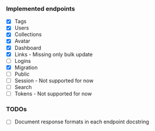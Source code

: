 ### Implemented endpoints
- [x] Tags
- [x] Users
- [x] Collections
- [x] Avatar
- [x] Dashboard
- [x] Links - Missing only bulk update
- [ ] Logins
- [x] Migration
- [ ] Public
- [ ] Session - Not supported for now
- [ ] Search
- [ ] Tokens - Not supported for now

### TODOs
- [ ] Document response formats in each endpoint docstring